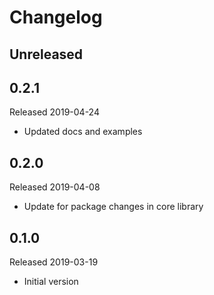 # Changelog

## Unreleased

## 0.2.1
Released 2019-04-24

- Updated docs and examples

## 0.2.0
Released 2019-04-08

- Update for package changes in core library

## 0.1.0
Released 2019-03-19

- Initial version
